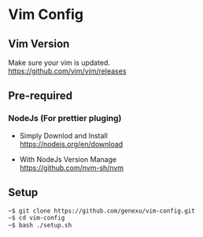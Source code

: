 # Vim Config

## Vim Version

Make sure your vim is updated.  
https://github.com/vim/vim/releases

## Pre-required

### NodeJs (For prettier pluging)

- Simply Downlod and Install  
  https://nodejs.org/en/download

- With NodeJs Version Manage  
  https://github.com/nvm-sh/nvm

## Setup

```bash
~$ git clone https://github.com/genexu/vim-config.git
~$ cd vim-config
~$ bash ./setup.sh
```
